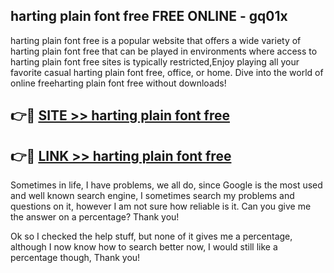 ## harting plain font free FREE ONLINE - gq01x

harting plain font free is a popular website that offers a wide variety of harting plain font free that can be played in environments where access to harting plain font free sites is typically restricted,Enjoy playing all your favorite casual harting plain font free, office, or home. Dive into the world of online freeharting plain font free without downloads!

## 👉🔴 [SITE >> harting plain font free](http://news.freeplayer.one?title=harting_plain_font_free&ref=FRRE)

## 👉🔴 [LINK >> harting plain font free](http://news.freeplayer.one?title=harting_plain_font_free&ref=FREE)

Sometimes in life, I have problems, we all do, since Google is the most used and well known search engine, I sometimes search my problems and questions on it, however I am not sure how reliable is it. Can you give me the answer on a percentage? Thank you!

Ok so I checked the help stuff, but none of it gives me a percentage, although I now know how to search better now, I would still like a percentage though, Thank you!